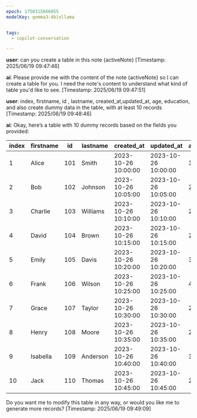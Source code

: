 ```yaml
---
epoch: 1750315666055
modelKey: gemma3:4b|ollama


tags:
  - copilot-conversation

---
```


**user**: can you create a table in this note {activeNote}
[Timestamp: 2025/06/19 09:47:46]

**ai**: Please provide me with the content of the note {activeNote} so I can create a table for you. I need the note's content to understand what kind of table you'd like to see.
[Timestamp: 2025/06/19 09:47:51]

**user**: index, firstname, id , lastname, created_at,updated_at, age, education,
and also create dummy data in the table, with at least 10 records
[Timestamp: 2025/06/19 09:48:46]

**ai**: Okay, here’s a table with 10 dummy records based on the fields you provided:

| index | firstname | id  | lastname | created_at          | updated_at          | age | education           |
|-------|------------|-----|----------|-----------------------|-----------------------|-----|---------------------|
| 1     | Alice      | 101 | Smith    | 2023-10-26 10:00:00 | 2023-10-26 10:00:00 | 30  | Bachelor of Science |
| 2     | Bob        | 102 | Johnson  | 2023-10-26 10:05:00 | 2023-10-26 10:05:00 | 22  | Master of Arts      |
| 3     | Charlie    | 103 | Williams | 2023-10-26 10:10:00 | 2023-10-26 10:10:00 | 28  | PhD                 |
| 4     | David      | 104 | Brown    | 2023-10-26 10:15:00 | 2023-10-26 10:15:00 | 24  | Bachelor of Engineering |
| 5     | Emily      | 105 | Davis    | 2023-10-26 10:20:00 | 2023-10-26 10:20:00 | 35  | Master of Business |
| 6     | Frank      | 106 | Wilson   | 2023-10-26 10:25:00 | 2023-10-26 10:25:00 | 41  | Bachelor of Arts    |
| 7     | Grace      | 107 | Taylor   | 2023-10-26 10:30:00 | 2023-10-26 10:30:00 | 29  | PhD                 |
| 8     | Henry      | 108 | Moore    | 2023-10-26 10:35:00 | 2023-10-26 10:35:00 | 26  | Bachelor of Science |
| 9     | Isabella   | 109 | Anderson | 2023-10-26 10:40:00 | 2023-10-26 10:40:00 | 32  | Master of Science  |
| 10    | Jack       | 110 | Thomas   | 2023-10-26 10:45:00 | 2023-10-26 10:45:00 | 21  | Bachelor of Arts    |

Do you want me to modify this table in any way, or would you like me to generate more records?
[Timestamp: 2025/06/19 09:49:09]